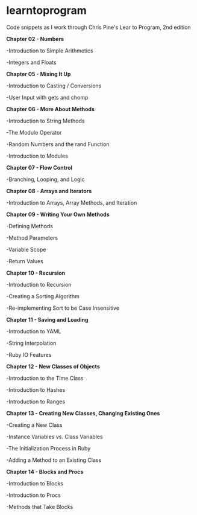 learntoprogram
==============

Code snippets as I work through Chris Pine's Lear to Program, 2nd edition

**Chapter 02 - Numbers**

-Introduction to Simple Arithmetics

-Integers and Floats

**Chapter 05 - Mixing It Up**

-Introduction to Casting / Conversions

-User Input with gets and chomp

**Chapter 06 - More About Methods**

-Introduction to String Methods

-The Modulo Operator

-Random Numbers and the rand Function

-Introduction to Modules

**Chapter 07 - Flow Control**

-Branching, Looping, and Logic

**Chapter 08 - Arrays and Iterators**

-Introduction to Arrays, Array Methods, and Iteration

**Chapter 09 - Writing Your Own Methods**

-Defining Methods

-Method Parameters

-Variable Scope

-Return Values

**Chapter 10 - Recursion**

-Introduction to Recursion

-Creating a Sorting Algorithm

-Re-implementing Sort to be Case Insensitive

**Chapter 11 - Saving and Loading**

-Introduction to YAML

-String Interpolation

-Ruby IO Features

**Chapter 12 - New Classes of Objects**

-Introduction to the Time Class

-Introduction to Hashes

-Introduction to Ranges

**Chapter 13 - Creating New Classes, Changing Existing Ones**

-Creating a New Class

-Instance Variables vs. Class Variables

-The Initialization Process in Ruby

-Adding a Method to an Existing Class

**Chapter 14 - Blocks and Procs**

-Introduction to Blocks

-Introduction to Procs

-Methods that Take Blocks
